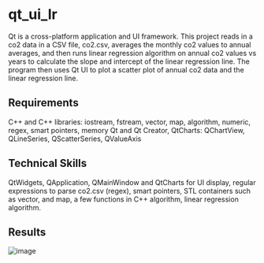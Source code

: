# qt_ui_lr

Qt is a cross-platform application and UI framework. This project reads in a co2 data in a CSV file, co2.csv, averages the monthly co2 values to annual averages, and then runs linear regression algorithm on annual co2 values vs years to calculate the slope and intercept of the linear regression line. The program then uses Qt UI to plot a scatter plot of annual co2 data and the linear regression line.

## Requirements

C++ and C++ libraries: iostream, fstream, vector, map, algorithm, numeric, regex, smart pointers, memory
Qt and Qt Creator, QtCharts: QChartView, QLineSeries, QScatterSeries, QValueAxis

## Technical Skills

QtWidgets, QApplication, QMainWindow and QtCharts for UI display, regular expressions to parse co2.csv (regex), smart pointers, STL containers such as vector, and map, a few functions in C++ algorithm, linear regression algorithm.

## Results

![image](https://github.com/carab9/qt_ui_lr/blob/main/qt_ui_lr.png?raw=true)

